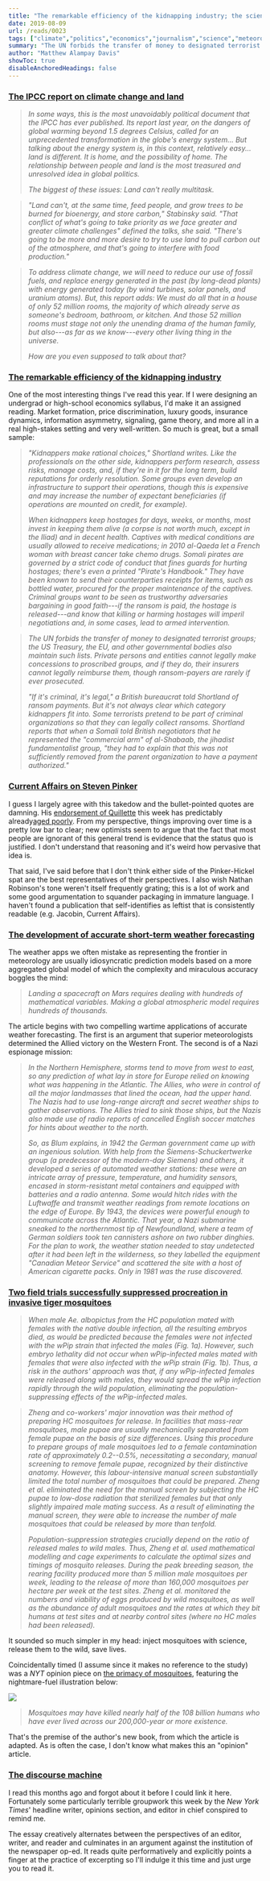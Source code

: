 ```yaml
---
title: "The remarkable efficiency of the kidnapping industry; the science of suppressing disease-vector mosquitoes; and the monotony of op-eds"
date: 2019-08-09
url: /reads/0023
tags: ["climate","politics","economics","journalism","science","meteorology","medicine","biology","animals"]
summary: "The UN forbids the transfer of money to designated terrorist groups. Private persons and entities cannot legally make concessions to proscribed groups, and if they do, their insurers cannot legally reimburse them, though ransom-payers are rarely if ever prosecuted. But it’s not always clear which category kidnappers fit into. Some terrorists pretend to be part of criminal organizations so that they can legally collect ransoms. Shortland reports that when a Somali told British negotiators that he represented the 'commercial arm' of al-Shabaab, the jihadist fundamentalist group, 'they had to explain that this was not sufficiently removed from the parent organization to have a payment authorized.'"
author: "Matthew Alampay Davis"
showToc: true
disableAnchoredHeadings: false
---
```


### [The IPCC report on climate change and land](https://www.theatlantic.com/science/archive/2019/08/how-think-about-dire-new-ipcc-climate-report/595705/)

> *In some ways, this is the most unavoidably political document that
> the IPCC has ever published. Its report last year, on the dangers of
> global warming beyond 1.5 degrees Celsius, called for an unprecedented
> transformation in the globe's energy system... But talking about the
> energy system is, in this context, relatively easy... land is
> different. It is home, and the possibility of home. The relationship
> between people and land is the most treasured and unresolved idea in
> global politics.*
>
> *The biggest of these issues: Land can't really multitask.*

> *"Land can't, at the same time, feed people, and grow trees to be
> burned for bioenergy, and store carbon," Stabinsky said. "That
> conflict of what's going to take priority as we face greater and
> greater climate challenges" defined the talks, she said. "There's
> going to be more and more desire to try to use land to pull carbon out
> of the atmosphere, and that's going to interfere with food
> production."*

> *To address climate change, we will need to reduce our use of fossil
> fuels, and replace energy generated in the past (by long-dead plants)
> with energy generated today (by wind turbines, solar panels, and
> uranium atoms). But, this report adds: We must do all that in a house
> of only 52 million rooms, the majority of which already serve as
> someone's bedroom, bathroom, or kitchen. And those 52 million rooms
> must stage not only the unending drama of the human family, but
> also---as far as we know---every other living thing in the universe.*
>
> *How are you even supposed to talk about that?*

### [The remarkable efficiency of the kidnapping industry](https://www.nybooks.com/articles/2019/05/09/kidnapping-efficient-business/)

One of the most interesting things I've read this year. If I were
designing an undergrad or high-school economics syllabus, I'd make it an
assigned reading. Market formation, price discrimination, luxury goods,
insurance dynamics, information asymmetry, signaling, game theory, and
more all in a real high-stakes setting and very well-written. So much is
great, but a small sample:

> *"Kidnappers make rational choices," Shortland writes. Like the
> professionals on the other side, kidnappers perform research, assess
> risks, manage costs, and, if they're in it for the long term, build
> reputations for orderly resolution. Some groups even develop an
> infrastructure to support their operations, though this is expensive
> and may increase the number of expectant beneficiaries (if operations
> are mounted on credit, for example).*
>
> *When kidnappers keep hostages for days, weeks, or months, most invest
> in keeping them alive (a corpse is not worth much, except in the
> Iliad) and in decent health. Captives with medical conditions are
> usually allowed to receive medications; in 2010 al-Qaeda let a French
> woman with breast cancer take chemo drugs. Somali pirates are governed
> by a strict code of conduct that fines guards for hurting hostages;
> there's even a printed "Pirate's Handbook." They have been known to
> send their counterparties receipts for items, such as bottled water,
> procured for the proper maintenance of the captives. Criminal groups
> want to be seen as trustworthy adversaries bargaining in good
> faith---if the ransom is paid, the hostage is released---and know that
> killing or harming hostages will imperil negotiations and, in some
> cases, lead to armed intervention.*

> *The UN forbids the transfer of money to designated terrorist groups;
> the US Treasury, the EU, and other governmental bodies also maintain
> such lists. Private persons and entities cannot legally make
> concessions to proscribed groups, and if they do, their insurers
> cannot legally reimburse them, though ransom-payers are rarely if ever
> prosecuted.*
>
> *"If it's criminal, it's legal," a British bureaucrat told Shortland
> of ransom payments. But it's not always clear which category
> kidnappers fit into. Some terrorists pretend to be part of criminal
> organizations so that they can legally collect ransoms. Shortland
> reports that when a Somali told British negotiators that he
> represented the "commercial arm" of al-Shabaab, the jihadist
> fundamentalist group, "they had to explain that this was not
> sufficiently removed from the parent organization to have a payment
> authorized."*

### [Current Affairs on Steven Pinker](https://www.currentaffairs.org/2019/05/the-worlds-most-annoying-man)

I guess I largely agree with this takedow and the bullet-pointed quotes
are damning. His [endorsement of
Quillette](https://twitter.com/sapinker/status/1158016723347484672) this
week has predictably already[aged
poorly](https://www.jacobinmag.com/2019/08/archie-carter-quillette-dsa).
From my perspective, things improving over time is a pretty low bar to
clear; new optimists seem to argue that the fact that most people are
ignorant of this general trend is evidence that the status quo is
justified. I don't understand that reasoning and it's weird how
pervasive that idea is.

That said, I've said before that I don't think either side of the
Pinker-Hickel spat are the best representatives of their perspectives. I
also wish Nathan Robinson's tone weren't itself frequently grating; this
is a lot of work and some good argumentation to squander packaging in
immature language. I haven't found a publication that self-identifies as
leftist that is consistently readable (e.g. Jacobin, Current Affairs).

### [The development of accurate short-term weather forecasting](https://www.newyorker.com/magazine/2019/07/01/why-weather-forecasting-keeps-getting-better)

The weather apps we often mistake as representing the frontier in
meteorology are usually idiosyncratic prediction models based on a more
aggregated global model of which the complexity and miraculous accuracy
boggles the mind:

> *Landing a spacecraft on Mars requires dealing with hundreds of
> mathematical variables. Making a global atmospheric model requires
> hundreds of thousands.*

The article begins with two compelling wartime applications of accurate
weather forecasting. The first is an argument that superior
meteorologists determined the Allied victory on the Western Front. The
second is of a Nazi espionage mission:

> *In the Northern Hemisphere, storms tend to move from west to east, so
> any prediction of what lay in store for Europe relied on knowing what
> was happening in the Atlantic. The Allies, who were in control of all
> the major landmasses that lined the ocean, had the upper hand. The
> Nazis had to use long-range aircraft and secret weather ships to
> gather observations. The Allies tried to sink those ships, but the
> Nazis also made use of radio reports of cancelled English soccer
> matches for hints about weather to the north.*
>
> *So, as Blum explains, in 1942 the German government came up with an
> ingenious solution. With help from the Siemens-Schuckertwerke group (a
> predecessor of the modern-day Siemens) and others, it developed a
> series of automated weather stations: these were an intricate array of
> pressure, temperature, and humidity sensors, encased in
> storm-resistant metal containers and equipped with batteries and a
> radio antenna. Some would hitch rides with the Luftwaffe and transmit
> weather readings from remote locations on the edge of Europe. By 1943,
> the devices were powerful enough to communicate across the Atlantic.
> That year, a Nazi submarine sneaked to the northernmost tip of
> Newfoundland, where a team of German soldiers took ten cannisters
> ashore on two rubber dinghies. For the plan to work, the weather
> station needed to stay undetected after it had been left in the
> wilderness, so they labelled the equipment "Canadian Meteor Service"
> and scattered the site with a host of American cigarette packs. Only
> in 1981 was the ruse discovered.*

### [Two field trials successfully suppressed procreation in invasive tiger mosquitoes](https://www.nature.com/articles/s41586-019-1407-9)

> *When male Ae. albopictus from the HC population mated with females
> with the native double infection, all the resulting embryos died, as
> would be predicted because the females were not infected with the wPip
> strain that infected the males (Fig. 1a). However, such embryo
> lethality did not occur when wPip-infected males mated with females
> that were also infected with the wPip strain (Fig. 1b). Thus, a risk
> in the authors' approach was that, if any wPip-infected females were
> released along with males, they would spread the wPip infection
> rapidly through the wild population, eliminating the
> population-suppressing effects of the wPip-infected males.*

> *Zheng and co-workers' major innovation was their method of preparing
> HC mosquitoes for release. In facilities that mass-rear mosquitoes,
> male pupae are usually mechanically separated from female pupae on the
> basis of size differences. Using this procedure to prepare groups of
> male mosquitoes led to a female contamination rate of approximately
> 0.2--0.5%, necessitating a secondary, manual screening to remove
> female pupae, recognized by their distinctive anatomy. However, this
> labour-intensive manual screen substantially limited the total number
> of mosquitoes that could be prepared. Zheng et al. eliminated the need
> for the manual screen by subjecting the HC pupae to low-dose radiation
> that sterilized females but that only slightly impaired male mating
> success. As a result of eliminating the manual screen, they were able
> to increase the number of male mosquitoes that could be released by
> more than tenfold.*
>
> *Population-suppression strategies crucially depend on the ratio of
> released males to wild males. Thus, Zheng et al. used mathematical
> modelling and cage experiments to calculate the optimal sizes and
> timings of mosquito releases. During the peak breeding season, the
> rearing facility produced more than 5 million male mosquitoes per
> week, leading to the release of more than 160,000 mosquitoes per
> hectare per week at the test sites. Zheng et al. monitored the numbers
> and viability of eggs produced by wild mosquitoes, as well as the
> abundance of adult mosquitoes and the rates at which they bit humans
> at test sites and at nearby control sites (where no HC males had been
> released).*

It sounded so much simpler in my head: inject mosquitoes with science,
release them to the wild, save lives.

Coincidentally timed (I assume since it makes no reference to the study)
was a *NYT* opinion piece on [the primacy of
mosquitoes](https://www.nytimes.com/2019/07/27/opinion/sunday/mosquitoes-malaria-zika-history.html?smid=fb-nytscience&smtyp=cur&fbclid=IwAR2iYKsM4Gbc3bhKxUzavig_fDap_eowWsoFF5CZrN5XhO-00HoDQREv-tA),
featuring the nightmare-fuel illustration below:

![](/blog/blog-files/bigmosquito.jpg)

> *Mosquitoes may have killed nearly half of the 108 billion humans who
> have ever lived across our 200,000-year or more existence.*

That's the premise of the author's new book, from which the article is
adapted. As is often the case, I don't know what makes this an "opinion"
article.

### [The discourse machine](https://www.nplusonemag.com/issue-32/the-intellectual-situation/the-new-reading-environment/)

I read this months ago and forgot about it before I could link it here.
Fortunately some particularly terrible groupwork this week by the *New
York Times*' headline writer, opinions section, and editor in chief
conspired to remind me.

The essay creatively alternates between the perspectives of an editor,
writer, and reader and culminates in an argument against the institution
of the newspaper op-ed. It reads quite performatively and explicitly
points a finger at the practice of excerpting so I'll indulge it this
time and just urge you to read it.
